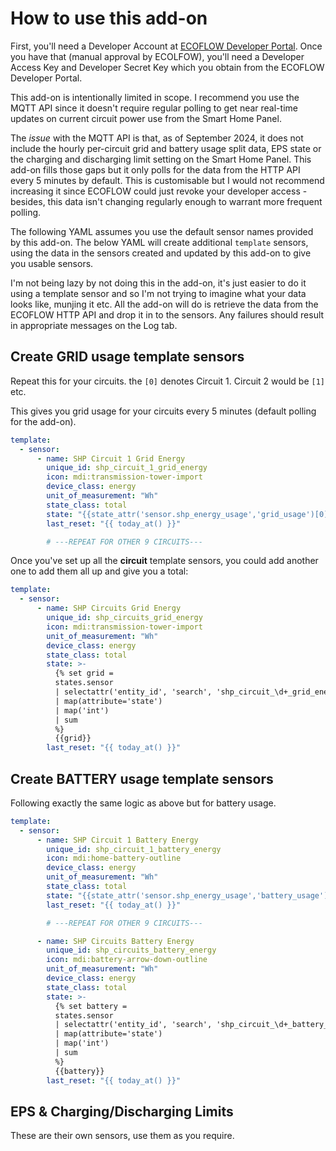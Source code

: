 # How to use this add-on

First, you'll need a Developer Account at [ECOFLOW Developer Portal](https://developer.ecoflow.com/). Once you have that (manual approval by ECOLFOW), you'll need a Developer Access Key and Developer Secret Key which you obtain from the ECOFLOW Developer Portal.

This add-on is intentionally limited in scope. I recommend you use the MQTT API since it doesn't require regular polling to get near real-time updates on current circuit power use from the Smart Home Panel.

The _issue_ with the MQTT API is that, as of September 2024, it does not include the hourly per-circuit grid and battery usage split data, EPS state or the charging and discharging limit setting on the Smart Home Panel. This add-on fills those gaps but it only polls for the data from the HTTP API every 5 minutes by default. This is customisable but I would not recommend increasing it since ECOFLOW could just revoke your developer access - besides, this data isn't changing regularly enough to warrant more frequent polling.

The following YAML assumes you use the default sensor names provided by this add-on. The below YAML will create additional `template` sensors, using the data in the sensors created and updated by this add-on to give you usable sensors.

I'm not being lazy by not doing this in the add-on, it's just easier to do it using a template sensor and so I'm not trying to imagine what your data looks like, munjing it etc. All the add-on will do is retrieve the data from the ECOFLOW HTTP API and drop it in to the sensors. Any failures should result in appropriate messages on the Log tab.

## Create GRID usage template sensors

Repeat this for your circuits. the `[0]` denotes Circuit 1. Circuit 2 would be `[1]` etc.

This gives you grid usage for your circuits every 5 minutes (default polling for the add-on).

```yaml
template:
  - sensor:
      - name: SHP Circuit 1 Grid Energy
        unique_id: shp_circuit_1_grid_energy
        icon: mdi:transmission-tower-import
        device_class: energy
        unit_of_measurement: "Wh"
        state_class: total
        state: "{{state_attr('sensor.shp_energy_usage','grid_usage')[0] | sum | round(0)}}"
        last_reset: "{{ today_at() }}"

        # ---REPEAT FOR OTHER 9 CIRCUITS---
```

Once you've set up all the **circuit** template sensors, you could add another one to add them all up and give you a total:

```yaml
template:
  - sensor:
      - name: SHP Circuits Grid Energy
        unique_id: shp_circuits_grid_energy
        icon: mdi:transmission-tower-import
        unit_of_measurement: "Wh"
        device_class: energy
        state_class: total
        state: >-
          {% set grid = 
          states.sensor
          | selectattr('entity_id', 'search', 'shp_circuit_\d+_grid_energy')
          | map(attribute='state')
          | map('int')
          | sum
          %}
          {{grid}}
        last_reset: "{{ today_at() }}"

```

## Create BATTERY usage template sensors

Following exactly the same logic as above but for battery usage.

```yaml
template:
  - sensor:
      - name: SHP Circuit 1 Battery Energy
        unique_id: shp_circuit_1_battery_energy
        icon: mdi:home-battery-outline
        device_class: energy
        unit_of_measurement: "Wh"
        state_class: total
        state: "{{state_attr('sensor.shp_energy_usage','battery_usage')[0] | sum | round(0)}}"
        last_reset: "{{ today_at() }}"

        # ---REPEAT FOR OTHER 9 CIRCUITS---

      - name: SHP Circuits Battery Energy
        unique_id: shp_circuits_battery_energy
        icon: mdi:battery-arrow-down-outline
        unit_of_measurement: "Wh"
        device_class: energy
        state_class: total
        state: >-
          {% set battery = 
          states.sensor
          | selectattr('entity_id', 'search', 'shp_circuit_\d+_battery_energy')
          | map(attribute='state')
          | map('int')
          | sum
          %}
          {{battery}}
        last_reset: "{{ today_at() }}"
```

## EPS & Charging/Discharging Limits

These are their own sensors, use them as you require.